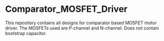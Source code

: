 # Comparator_MOSFET_Driver
This repository contains all designs for comparator based MOSFET motor driver. The MOSFETs used are P-channel and N-channel. Does not contain bootstrap capacitor.
